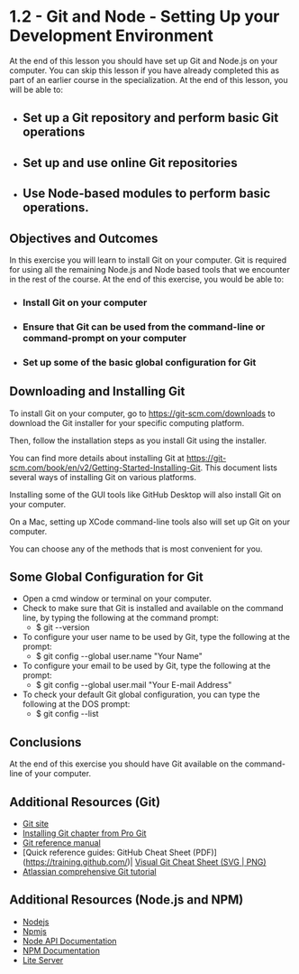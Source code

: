 # 1.2 - Git and Node - Setting Up your Development Environment

At the end of this lesson you should have set up Git and Node.js on your computer. You can skip this lesson if you have already completed this as part of an earlier course in the specialization. At the end of this lesson, you will be able to:

- ## Set up a Git repository and perform basic Git operations

- ## Set up and use online Git repositories

- ## Use Node-based modules to perform basic operations.

## Objectives and Outcomes
In this exercise you will learn to install Git on your computer. Git is required for using all the remaining Node.js and Node based tools that we encounter in the rest of the course. At the end of this exercise, you would be able to:

- ### Install Git on your computer

- ### Ensure that Git can be used from the command-line or command-prompt on your computer

- ### Set up some of the basic global configuration for Git

## Downloading and Installing Git
To install Git on your computer, go to https://git-scm.com/downloads to download the Git installer for your specific computing platform.

Then, follow the installation steps as you install Git using the installer.

You can find more details about installing Git at https://git-scm.com/book/en/v2/Getting-Started-Installing-Git. This document lists several ways of installing Git on various platforms.

Installing some of the GUI tools like GitHub Desktop will also install Git on your computer.

On a Mac, setting up XCode command-line tools also will set up Git on your computer.

You can choose any of the methods that is most convenient for you.

## Some Global Configuration for Git
- Open a cmd window or terminal on your computer.
- Check to make sure that Git is installed and available on the command line, by typing the following at the command prompt:
  - $ git --version
- To configure your user name to be used by Git, type the following at the prompt:
  - $ git config --global user.name "Your Name"
- To configure your email to be used by Git, type the following at the prompt:
  - $ git config --global user.mail "Your E-mail Address"
- To check your default Git global configuration, you can type the following at the DOS prompt:
  - $ git config --list

## Conclusions
At the end of this exercise you should have Git available on the command-line of your computer.

## Additional Resources (Git)
  -	[Git site](http://git-scm.com)
  -	[Installing Git chapter from Pro Git](https://magz.techover.io/2020/03/11/pro-git-chapter-1-getting-started/)
  -	[Git reference manual](https://git-scm.com/docs)
  -	[Quick reference guides: GitHub Cheat Sheet (PDF)] (https://training.github.com/)| [Visual Git Cheat Sheet (SVG | PNG)](https://github.com/hbons/git-cheat-sheet)
  -	[Atlassian comprehensive Git tutorial](https://github.com/igorbotian/atlassian-git-tutorials)

## Additional Resources (Node.js and NPM)
  -	[Nodejs](https://nodejs.org/en/docs/guides/getting-started-guide/)
  -	[Npmjs](https://merri.github.io/nom/)
  -	[Node API Documentation](https://nodejs.org/api/n-api.html)
  -	[NPM Documentation](https://docs.npmjs.com/)
  -	[Lite Server](https://www.npmjs.com/package/lite-server)
  
